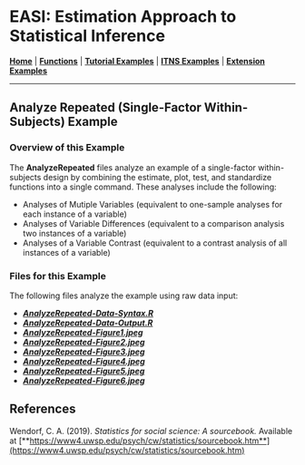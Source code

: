 # EASI: Estimation Approach to Statistical Inference

[**Home**](https://github.com/cwendorf/EASI/) | 
[**Functions**](https://github.com/cwendorf/EASI/tree/master/A-Functions) | 
[**Tutorial Examples**](https://github.com/cwendorf/EASI/tree/master/B-TutorialExamples) | 
[**ITNS Examples**](https://github.com/cwendorf/EASI/tree/master/C-ITNSExamples) | 
[**Extension Examples**](https://github.com/cwendorf/EASI/tree/master/D-ExtensionExamples)

---

## Analyze Repeated (Single-Factor Within-Subjects) Example

### Overview of this Example

The **AnalyzeRepeated** files analyze an example of a single-factor within-subjects design by combining the estimate, plot, test, and standardize functions into a single command. These analyses include the following:

- Analyses of Mutiple Variables (equivalent to one-sample analyses for each instance of a variable)
- Analyses of Variable Differences (equivalent to a comparison analysis two instances of a variable)
- Analyses of a Variable Contrast (equivalent to a contrast analysis of all instances of a variable)

### Files for this Example

The following files analyze the example using raw data input:

- [**_AnalyzeRepeated-Data-Syntax.R_**](./AnalyzeRepeated-Data-Syntax.R)
- [**_AnalyzeRepeated-Data-Output.R_**](./AnalyzeRepeated-Data-Output.R)
- [**_AnalyzeRepeated-Figure1.jpeg_**](./AnalyzeRepeated-Figure1.jpeg)
- [**_AnalyzeRepeated-Figure2.jpeg_**](./AnalyzeRepeated-Figure2.jpeg)
- [**_AnalyzeRepeated-Figure3.jpeg_**](./AnalyzeRepeated-Figure3.jpeg) 
- [**_AnalyzeRepeated-Figure4.jpeg_**](./AnalyzeRepeated-Figure4.jpeg)
- [**_AnalyzeRepeated-Figure5.jpeg_**](./AnalyzeRepeated-Figure5.jpeg) 
- [**_AnalyzeRepeated-Figure6.jpeg_**](./AnalyzeRepeated-Figure6.jpeg)

## References

Wendorf, C. A. (2019). _Statistics for social science: A sourcebook._ Available at [**https://www4.uwsp.edu/psych/cw/statistics/sourcebook.htm**](https://www4.uwsp.edu/psych/cw/statistics/sourcebook.htm)
